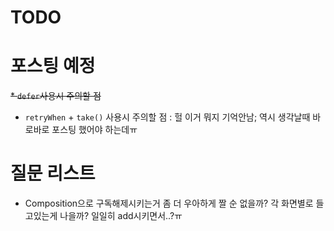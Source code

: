 TODO
=====

# 포스팅 예정
~~* `defer`사용시 주의할 점~~

* `retryWhen` + `take()` 사용시 주의할 점 : 헐 이거 뭐지 기억안남; 역시 생각날때 바로바로 포스팅 했어야 하는데ㅠ

# 질문 리스트
* Composition으로 구독해제시키는거 좀 더 우아하게 짤 순 없을까? 각 화면별로 들고있는게 나을까? 일일히 add시키면서..?ㅠ
